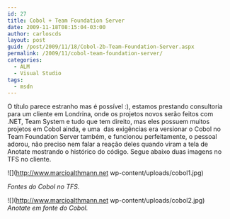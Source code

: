 ```yaml
---
id: 27
title: Cobol + Team Foundation Server
date: 2009-11-18T08:15:04-03:00
author: carloscds
layout: post
guid: /post/2009/11/18/Cobol-2b-Team-Foundation-Server.aspx
permalink: /2009/11/cobol-team-foundation-server/
categories:
  - ALM
  - Visual Studio
tags:
  - msdn
---
```

O título parece estranho mas é possível :), estamos prestando consultoria para um cliente em Londrina, onde os projetos novos serão feitos com .NET, Team System e tudo que tem direito, mas eles possuem muitos projetos em Cobol ainda, e uma  das exigências era versionar o Cobol no Team Foundation Server também, e funcionou perfeitamente, o pessoal adorou, não preciso nem falar a reação deles quando viram a tela de Anotate mostrando o histórico do código. Segue abaixo duas imagens no TFS no cliente.

![](http://www.marcioalthmann.net wp-content/uploads/cobol1.jpg) 

_Fontes do Cobol no TFS._

![](http://www.marcioalthmann.net wp-content/uploads/cobol2.jpg)  
_Anotate em fonte do Cobol._